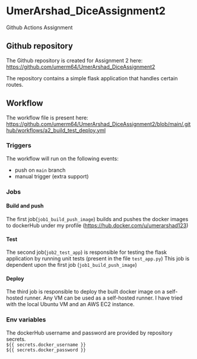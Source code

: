 # UmerArshad_DiceAssignment2
Github Actions Assignment

## Github repository
The Github repository is created for Assignment 2 here:
https://github.com/umerm64/UmerArshad_DiceAssignment2

The repository contains a simple flask application that handles certain routes.


## Workflow
The workflow file is present here:
https://github.com/umerm64/UmerArshad_DiceAssignment2/blob/main/.github/workflows/a2_build_test_deploy.yml

### Triggers
The workflow will run on the following events:
* push on `main` branch
* manual trigger (extra support)

### Jobs

#### Build and push
The first job(`job1_build_push_image`) builds and pushes the docker images to dockerHub under my profile (https://hub.docker.com/u/umerarshad123)

#### Test
The second job(`job2_test_app`) is responsible for testing the flask application by running unit tests (present in the file `test_app.py`)
This job is dependent upon the first job (`job1_build_push_image`)

#### Deploy
The third job is responsible to deploy the built docker image on a self-hosted runner. Any VM can be used as a self-hosted runner.
I have tried with the local Ubuntu VM and an AWS EC2 instance.

### Env variables
The dockerHub username and password are provided by repository secrets.\
`${{ secrets.docker_username }}`\
`${{ secrets.docker_password }}`

